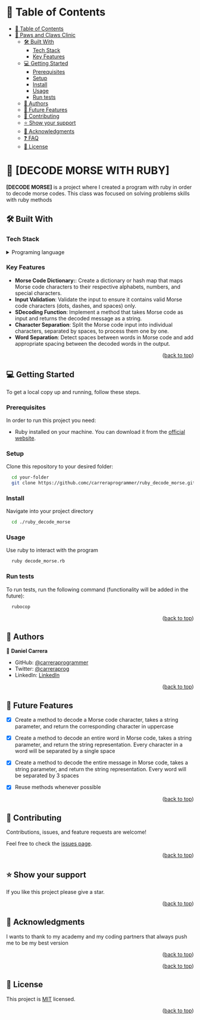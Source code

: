 <!-- TABLE OF CONTENTS -->

# 📗 Table of Contents

- [📗 Table of Contents](#-table-of-contents)
- [📖 Paws and Claws Clinic ](#-paws-and-claws-clinic-)
  - [🛠 Built With ](#-built-with-)
    - [Tech Stack ](#tech-stack-)
    - [Key Features ](#key-features-)
  - [💻 Getting Started ](#-getting-started-)
    - [Prerequisites](#prerequisites)
    - [Setup](#setup)
    - [Install](#install)
    - [Usage](#usage)
    - [Run tests](#run-tests)
  - [👥 Authors ](#-authors-)
  - [🔭 Future Features ](#-future-features-)
  - [🤝 Contributing ](#-contributing-)
  - [⭐️ Show your support ](#️-show-your-support-)
  - [🙏 Acknowledgments ](#-acknowledgments-)
  - [❓ FAQ ](#-faq-)
  - [📝 License ](#-license-)

<!-- PROJECT DESCRIPTION -->


# 📖 [DECODE MORSE WITH RUBY] <a name="about-project"></a>

**[DECODE MORSE]** is a project where I created a program with ruby in order to decode morse codes. This class was focused on solving problems skills with ruby methods


## 🛠 Built With <a name="built-with"></a>

### Tech Stack <a name="tech-stack"></a>

<details>
<summary>Programing language</summary>
  <ul>
    <li><a href="https://www.ruby-lang.org/">Ruby</a></li>
  </ul>
</details>


<!-- Features -->

### Key Features <a name="key-features"></a>


- **Morse Code Dictionary:**:  Create a dictionary or hash map that maps Morse code characters to their respective alphabets, numbers, and special characters.
- **Input Validation**: Validate the input to ensure it contains valid Morse code characters (dots, dashes, and spaces) only.
- **SDecoding Function**: Implement a method that takes Morse code as input and returns the decoded message as a string.
- **Character Separation**: Split the Morse code input into individual characters, separated by spaces, to process them one by one.
- **Word Separation**: Detect spaces between words in Morse code and add appropriate spacing between the decoded words in the output.

<p align="right">(<a href="#readme-top">back to top</a>)</p>

<!-- GETTING STARTED -->

## 💻 Getting Started <a name="getting-started"></a>

To get a local copy up and running, follow these steps.

### Prerequisites

In order to run this project you need:

-  Ruby installed on your machine. You can download it from the [official website](https://www.ruby-lang.org/es/downloads/).


### Setup

Clone this repository to your desired folder:

```sh
  cd your-folder
  git clone https://github.comc/carreraprogrammer/ruby_decode_morse.git
```

### Install

Navigate into your project directory 

```sh
  cd ./ruby_decode_morse
```

### Usage

Use ruby to interact with the program

```sh
  ruby decode_morse.rb
```

### Run tests

To run tests, run the following command (functionality will be added in the future):

```sh
  rubocop
```

<p align="right">(<a href="#readme-top">back to top</a>)</p>

<!-- AUTHORS -->

## 👥 Authors <a name="authors"></a>

👤 **Daniel Carrera**

- GitHub: [@carreraprogrammer](https://github.com/carreraprogrammer )
- Twitter: [@carreraprog](https://twitter.com/carreraprog)
- LinkedIn: [LinkedIn](https://www.linkedin.com/in/daniel-carrera-85a917244/)

<p align="right">(<a href="#readme-top">back to top</a>)</p>

<!-- FUTURE FEATURES -->

## 🔭 Future Features <a name="future-features"></a>

- [x] Create a method to decode a Morse code character, takes a string parameter, and return the corresponding character in uppercase
- [x] Create a method to decode an entire word in Morse code, takes a string parameter, and return the string representation. Every character in a word will be separated by a single space
- [x] Create a method to decode the entire message in Morse code, takes a string parameter, and return the string representation. Every word will be separated by 3 spaces
- [x] Reuse methods whenever possible


<p align="right">(<a href="#readme-top">back to top</a>)</p>

<!-- CONTRIBUTING -->

## 🤝 Contributing <a name="contributing"></a>

Contributions, issues, and feature requests are welcome!

Feel free to check the [issues page](https://github.com/carreraprogrammer/ruby_decode_morse/issues).

<p align="right">(<a href="#readme-top">back to top</a>)</p>

<!-- SUPPORT -->

## ⭐️ Show your support <a name="support"></a>

If you like this project please give a star.

<p align="right">(<a href="#readme-top">back to top</a>)</p>

<!-- ACKNOWLEDGEMENTS -->

## 🙏 Acknowledgments <a name="acknowledgements"></a>

I wants to thank to my academy and my coding partners that always push me to be my best version


<p align="right">(<a href="#readme-top">back to top</a>)</p>


<p align="right">(<a href="#readme-top">back to top</a>)</p>

<!-- LICENSE -->

## 📝 License <a name="license"></a>

This project is [MIT](./LICENSE) licensed.

<p align="right">(<a href="#readme-top">back to top</a>)</p>
